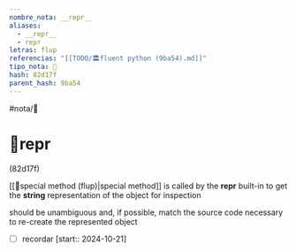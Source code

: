 ```yaml
---
nombre_nota: __repr__
aliases:
  - __repr__
  - repr
letras: flup
referencias: "[[TODO/🏛️fluent python (9ba54).md]]"
tipo_nota: 📑
hash: 82d17f
parent_hash: 9ba54
---
```


#nota/📑

# 📑__repr__
<div class="hash">(82d17f)</div>

 [[📑special method (flup)|special method]] is called by the __repr__ built-in to get the __string__ representation of the object for inspection

should be unambiguous and, if possible, match the source code necessary to re-create the represented object


- [ ] recordar  [start:: 2024-10-21]
